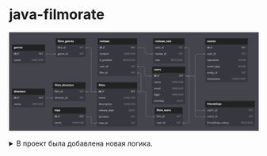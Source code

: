 # java-filmorate


![diagram](ER-diagram.png)

<details>
<summary>В проект была добавлена новая логика.</summary>

H2 как для режима тестирования, которая будет хранить данные в памяти.
Это позволит базе быстро запуститься на время тестов и удалить все тестовые данные после их завершения, 
а также H2для рабочего режима, которая будет хранить данные в файле на жёстком диске. Это не позволит рабочим данным потеряться между запусками.
</details>